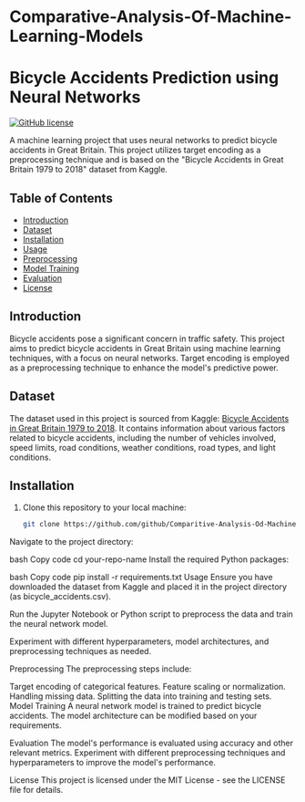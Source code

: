 # Comparative-Analysis-Of-Machine-Learning-Models
# Bicycle Accidents Prediction using Neural Networks

[![GitHub license](https://img.shields.io/badge/license-MIT-blue.svg)](https://github.com/your-username/your-repo-name/blob/master/LICENSE)

A machine learning project that uses neural networks to predict bicycle accidents in Great Britain. This project utilizes target encoding as a preprocessing technique and is based on the "Bicycle Accidents in Great Britain 1979 to 2018" dataset from Kaggle.

## Table of Contents

- [Introduction](#introduction)
- [Dataset](#dataset)
- [Installation](#installation)
- [Usage](#usage)
- [Preprocessing](#preprocessing)
- [Model Training](#model-training)
- [Evaluation](#evaluation)
- [License](#license)

## Introduction

Bicycle accidents pose a significant concern in traffic safety. This project aims to predict bicycle accidents in Great Britain using machine learning techniques, with a focus on neural networks. Target encoding is employed as a preprocessing technique to enhance the model's predictive power.

## Dataset

The dataset used in this project is sourced from Kaggle: [Bicycle Accidents in Great Britain 1979 to 2018](https://www.kaggle.com/your-username/bicycle-accidents-in-great-britain-1979-to-2018). It contains information about various factors related to bicycle accidents, including the number of vehicles involved, speed limits, road conditions, weather conditions, road types, and light conditions.

## Installation

1. Clone this repository to your local machine:
   ```bash
   git clone https://github.com/github/Comparitive-Analysis-Od-Machine-Learning-Algorithms.git
Navigate to the project directory:

bash
Copy code
cd your-repo-name
Install the required Python packages:

bash
Copy code
pip install -r requirements.txt
Usage
Ensure you have downloaded the dataset from Kaggle and placed it in the project directory (as bicycle_accidents.csv).

Run the Jupyter Notebook or Python script to preprocess the data and train the neural network model.

Experiment with different hyperparameters, model architectures, and preprocessing techniques as needed.

Preprocessing
The preprocessing steps include:

Target encoding of categorical features.
Feature scaling or normalization.
Handling missing data.
Splitting the data into training and testing sets.
Model Training
A neural network model is trained to predict bicycle accidents. The model architecture can be modified based on your requirements.

Evaluation
The model's performance is evaluated using accuracy and other relevant metrics. Experiment with different preprocessing techniques and hyperparameters to improve the model's performance.

License
This project is licensed under the MIT License - see the LICENSE file for details.

